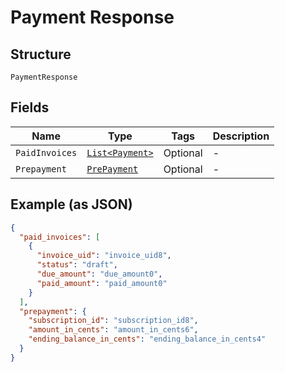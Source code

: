 
# Payment Response

## Structure

`PaymentResponse`

## Fields

| Name | Type | Tags | Description |
|  --- | --- | --- | --- |
| `PaidInvoices` | [`List<Payment>`](../../doc/models/payment.md) | Optional | - |
| `Prepayment` | [`PrePayment`](../../doc/models/pre-payment.md) | Optional | - |

## Example (as JSON)

```json
{
  "paid_invoices": [
    {
      "invoice_uid": "invoice_uid8",
      "status": "draft",
      "due_amount": "due_amount0",
      "paid_amount": "paid_amount0"
    }
  ],
  "prepayment": {
    "subscription_id": "subscription_id8",
    "amount_in_cents": "amount_in_cents6",
    "ending_balance_in_cents": "ending_balance_in_cents4"
  }
}
```


